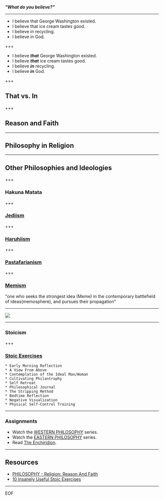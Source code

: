 ***"What do you believe?"***

---

* I believe that George Washington existed.
* I believe that ice cream tastes good.
* I believe in recycling.
* I believe in God.

+++

* I believe ***that*** George Washington existed.
* I believe ***that*** ice cream tastes good.
* I believe ***in*** recycling.
* I believe ***in*** God.

+++

## That vs. In

+++

## Reason and Faith

---

## Philosophy in Religion

---

## Other Philosophies and Ideologies

+++

### Hakuna Matata

+++

### [Jediism](https://www.templeofthejediorder.org/doctrine-of-the-order)

+++

### [Haruhiism](https://politicsandwar.fandom.com/wiki/Haruhiism)

+++

### [Pastafarianism](https://www.ipastafaridoc.com/)

+++

### [Memism](http://www.thememist.com/)

"one who seeks the strongest idea (Meme) in the contemporary battlefield of ideas(memosphere), and pursues their propagation"

---

![](http://cdn8.openculture.com/wp-content/uploads/2015/08/23221329/philosophy-donuts.jpg)

---

### Stoicism

+++

### [Stoic Exercises](https://dailystoic.com/10-insanely-useful-stoic-exercises/)

```text
* Early Morning Reflection
* A View From Above
* Contemplation of the Ideal Man/Woman
* Cultivating Philantrophy
* Self Retreat
* Philosophical Journal
* The Stripping Method
* Bedtime Reflection
* Negative Visualization
* Physical Self-Control Training
```

---

### Assignments

* Watch the [WESTERN PHILOSOPHY](https://www.youtube.com/playlist?list=PLwxNMb28XmpeypJMHfNbJ4RAFkRtmAN3P) series.
* Watch the [EASTERN PHILOSOPHY](https://www.youtube.com/playlist?list=PLwxNMb28XmpeUL1vz9Su7OmeghBDgmj7X) series.
* Read [The Enchiridion](http://classics.mit.edu/Epictetus/epicench.html).

---

## Resources

* [PHILOSOPHY - Religion: Reason And Faith](https://www.youtube.com/watch?v=MTPHXNMi9tA)
* [10 Insanely Useful Stoic Exercises](https://dailystoic.com/10-insanely-useful-stoic-exercises/)

---

EOF
